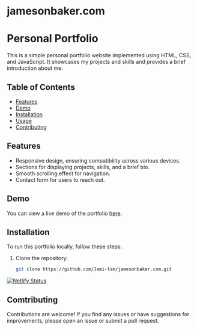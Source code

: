 # jamesonbaker.com
# Personal Portfolio

This is a simple personal portfolio website implemented using HTML, CSS, and JavaScript. It showcases my projects and skills and provides a brief introduction about me.

## Table of Contents

- [Features](#features)
- [Demo](#demo)
- [Installation](#installation)
- [Usage](#usage)
- [Contributing](#contributing)

## Features

- Responsive design, ensuring compatibility across various devices.
- Sections for displaying projects, skills, and a brief bio.
- Smooth scrolling effect for navigation.
- Contact form for users to reach out.

## Demo

You can view a live demo of the portfolio [here](#).

## Installation

To run this portfolio locally, follow these steps:

1. Clone the repository:

   ```bash
   git clone https://github.com/Jami-tsm/jamesonbaker.com.git

[![Netlify Status](https://api.netlify.com/api/v1/badges/34494100-86f0-4699-a0a7-2cf340e62a33/deploy-status)](https://app.netlify.com/sites/jamesonbaker/deploys)
## Comtributing
Contributions are welcome! If you find any issues or have suggestions for improvements, please open an issue or submit a pull request.
